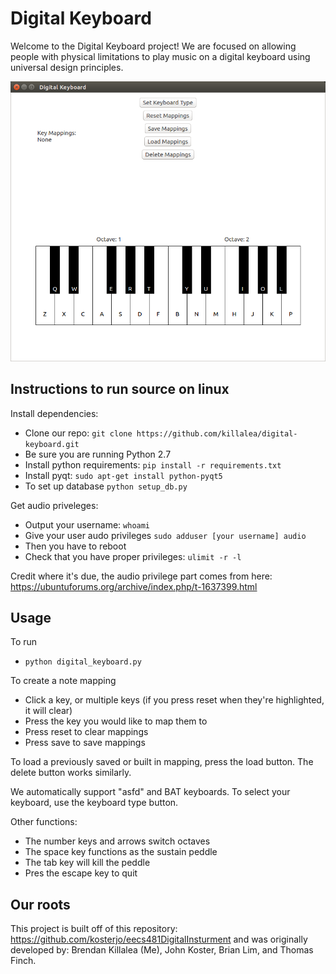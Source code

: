 # Digital Keyboard

Welcome to the Digital Keyboard project! We are focused on allowing people with physical limitations to play music on a digital keyboard using universal design principles.

![Digital Keyboard](static/digital_keyboard_screenshot.png)

## Instructions to run source on linux

Install dependencies:
* Clone our repo: `git clone https://github.com/killalea/digital-keyboard.git`
* Be sure you are running Python 2.7
* Install python requirements: `pip install -r requirements.txt`
* Install pyqt: `sudo apt-get install python-pyqt5`
* To set up database `python setup_db.py`

Get audio priveleges:
* Output your username: `whoami`
* Give your user audo privileges `sudo adduser [your username] audio`
* Then you have to reboot
* Check that you have proper privileges: `ulimit -r -l`

Credit where it's due, the audio privilege part comes from here: https://ubuntuforums.org/archive/index.php/t-1637399.html

## Usage

To run
* `python digital_keyboard.py`

To create a note mapping
* Click a key, or multiple keys (if you press reset when they're highlighted, it will clear)
* Press the key you would like to map them to
* Press reset to clear mappings
* Press save to save mappings

To load a previously saved or built in mapping, press the load button. The delete button works similarly.

We automatically support "asfd" and BAT keyboards. To select your keyboard, use the keyboard type button.

Other functions:
* The number keys and arrows switch octaves
* The space key functions as the sustain peddle
* The tab key will kill the peddle
* Pres the escape key to quit

## Our roots

This project is built off of this repository: https://github.com/kosterjo/eecs481DigitalInsturment and was originally developed by:
Brendan Killalea (Me), John Koster, Brian Lim, and Thomas Finch. 

